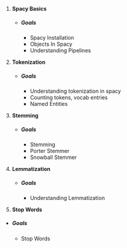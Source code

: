 1. **Spacy Basics**

   - ##### Goals 

     - Spacy Installation
     - Objects In Spacy
     - Understanding Pipelines
     
2. **Tokenization**

   - ##### Goals
   
     - Understanding tokenization in spacy
     - Counting tokens, vocab entries
     - Named Entities
     
3. **Stemming**

   - ##### Goals
   
     - Stemming
     - Porter Stemmer
     - Snowball Stemmer
     
4. **Lemmatization**

   - ##### Goals
   
     - Understanding Lemmatization 
     
 4. **Stop Words**

   - ##### Goals
   
     - Stop Words


      
